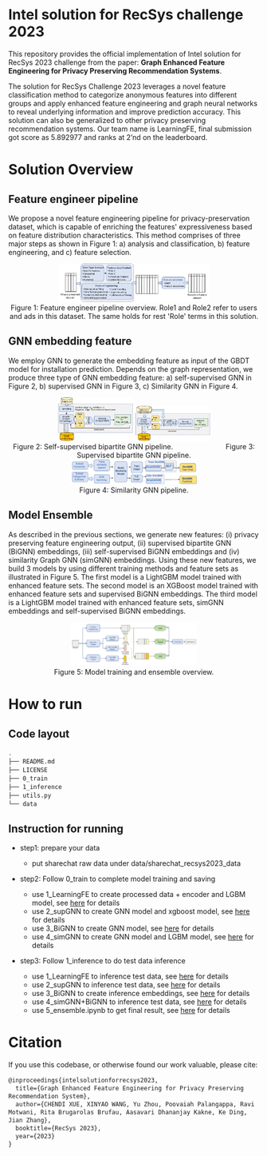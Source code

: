 # Intel solution for RecSys challenge 2023

This repository provides the official implementation of Intel solution for RecSys 2023 challenge from the paper: **Graph Enhanced Feature Engineering for Privacy Preserving Recommendation Systems**.

The solution for RecSys Challenge 2023 leverages a novel feature classification method to categorize anonymous features into different groups and apply enhanced feature engineering and graph neural networks to reveal underlying information and improve prediction accuracy. This solution can also be generalized to other privacy preserving recommendation systems. Our team name is LearningFE, final submission got score as 5.892977 and ranks at 2’nd on the leaderboard. 

# Solution Overview
## Feature engineer pipeline 
We propose a novel feature engineering pipeline for privacy-preservation dataset, which is capable of enriching the features' expressiveness based on feature distribution characteristics. This method comprises of three major steps as shown in Figure 1: a) analysis and classification, b) feature engineering, and c) feature selection. 

<div align="center">
  <img src="docs/graphs/fe_overview.png" width = "60%" alt="Figure 1" />
  <br>
  <center>Figure 1: Feature engineer pipeline overview. Role1 and Role2 refer to users and ads in this dataset. The same holds for rest 'Role' terms in this solution.</center>
</div>

## GNN embedding feature
We employ GNN to generate the embedding feature as input of the GBDT model for installation prediction. Depends on the graph representation, we produce three type of GNN embedding feature: a) self-supervised GNN in Figure 2, b) supervised GNN in Figure 3, c) Similarity GNN in Figure 4.


<div align="center">
  <img src="docs/graphs/self_supGNN_pipeline.png" width = "30%" alt="Figure 2" />
  <img src="docs/graphs/supGNN_pipeline.png" width = "30%" alt="Figure 3" />
  <br>
  <center>Figure 2: Self-supervised bipartite GNN pipeline. &emsp;&emsp;&emsp;&emsp;&emsp;&emsp;&emsp; Figure 3: Supervised bipartite GNN pipeline.</center>
</div>

<div align="center">
  <img src="docs/graphs/simGNN_pipeline.png" width = "50%" alt="Figure 4" />
  <br>
  <center>Figure 4: Similarity GNN pipeline.</center>
</div>

## Model Ensemble
As described in the previous sections, we generate new features: (i) privacy preserving feature engineering output, (ii) supervised bipartite GNN (BiGNN) embeddings, (iii) self-supervised BiGNN embeddings and (iv) similarity Graph GNN (simGNN) embeddings. Using these new features, we build 3 models by using different training methods and feature sets as illustrated in Figure 5. The first model is a LightGBM model trained with enhanced feature sets. The second model is an XGBoost model trained with enhanced feature sets and supervised BiGNN embeddings. The third model is a LightGBM model trained with enhanced feature sets, simGNN embeddings and self-supervised BiGNN embeddings.


<div align="center">
  <img src="docs/graphs/ensemble.png" width = "50%" alt="Figure 5" />
  <br>
  <center>Figure 5: Model training and ensemble overview.</center>
</div>


# How to run
## Code layout
``` bash
.
├── README.md
├── LICENSE
├── 0_train
├── 1_inference
├── utils.py
└── data
```

## Instruction for running

* step1: prepare your data
  * put sharechat raw data under data/sharechat_recsys2023_data

* step2: Follow 0_train to complete model training and saving
  * use 1\_LearningFE to create processed data + encoder and LGBM model, see [here](0_train/1_LearningFE/README.md) for details
  * use 2\_supGNN to create GNN model and xgboost model, see [here](0_train/2_supGNN/README.md) for details
  * use 3\_BiGNN to create GNN model, see [here](0_train/3_BiGNN/README.md) for details
  * use 4\_simGNN to create GNN model and LGBM model, see [here](0_train/4_simGNN/README.md) for details

* step3: Follow 1_inference to do test data inference
  * use 1\_LearningFE to inference test data, see [here](1_inference/1_LearningFE/README.md) for details
  * use 2\_supGNN to inference test data, see [here](1_inference/1_LearningFE/README.md) for details
  * use 3\_BiGNN to create inference embeddings, see [here](1_inference/2_supGNN/README.md) for details
  * use 4\_simGNN+BiGNN to inference test data, see [here](1_inference/3_BiGNN/README.md) for details
  * use 5\_ensemble.ipynb to get final result, see [here](1_inference/README.md) for details

# Citation
If you use this codebase, or otherwise found our work valuable, please cite:

```
@inproceedings{intelsolutionforrecsys2023,
  title={Graph Enhanced Feature Engineering for Privacy Preserving Recommendation System},
  author={CHENDI XUE, XINYAO WANG, Yu Zhou, Poovaiah Palangappa, Ravi Motwani, Rita Brugarolas Brufau, Aasavari Dhananjay Kakne, Ke Ding, Jian Zhang},
  booktitle={RecSys 2023},
  year={2023}
}
```